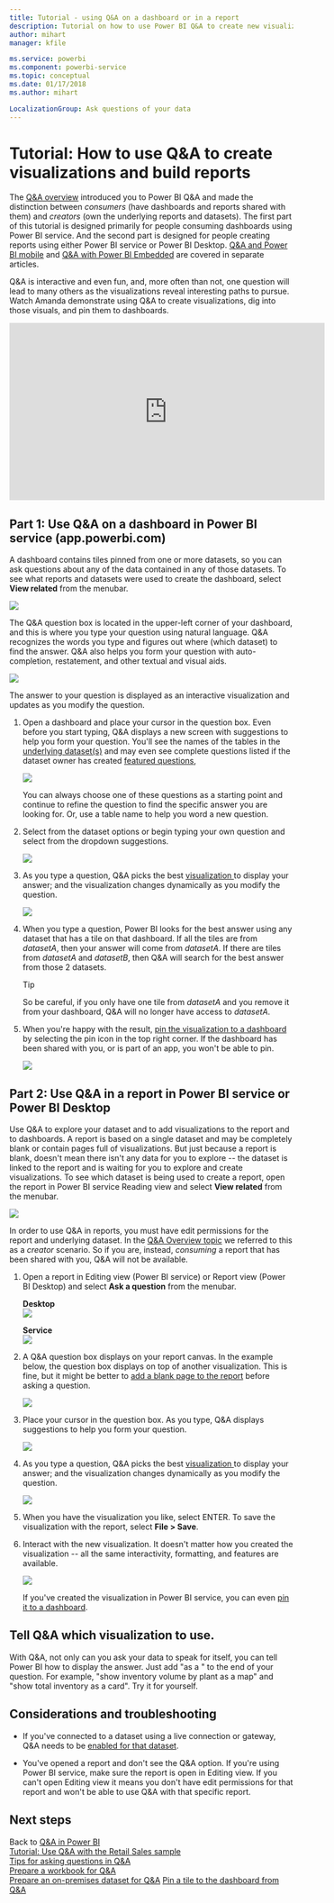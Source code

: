 ```yaml
---
title: Tutorial - using Q&A on a dashboard or in a report
description: Tutorial on how to use Power BI Q&A to create new visualizations on dashboards and in reports.
author: mihart
manager: kfile

ms.service: powerbi
ms.component: powerbi-service
ms.topic: conceptual
ms.date: 01/17/2018
ms.author: mihart

LocalizationGroup: Ask questions of your data
---
```

# Tutorial: How to use Q&A to create visualizations and build reports
The [Q&A overview](power-bi-q-and-a.md) introduced you to Power BI Q&A and made the distinction between *consumers* (have dashboards and reports shared with them) and *creators* (own the underlying reports and datasets). The first part of this tutorial is designed primarily for people consuming dashboards using Power BI service. And the second part is designed for people creating reports using either Power BI service or Power BI Desktop. [Q&A and Power BI mobile](consumer/mobile/mobile-apps-ios-qna.md) and [Q&A with Power BI Embedded](developer/qanda.md) are covered in separate articles.

Q&A is interactive and even fun, and, more often than not, one question will lead to many others as the visualizations reveal interesting paths to pursue. Watch Amanda demonstrate using Q&A to create visualizations, dig into those visuals, and pin them to dashboards.

<iframe width="560" height="315" src="https://www.youtube.com/embed/qMf7OLJfCz8?list=PL1N57mwBHtN0JFoKSR0n-tBkUJHeMP2cP" frameborder="0" allowfullscreen></iframe>

## Part 1: Use Q&A on a dashboard in Power BI service (app.powerbi.com)
A dashboard contains tiles pinned from one or more datasets, so you can ask questions about any of the data contained in any of those datasets. To see what reports and datasets were used to create the dashboard, select **View related** from the menubar.

![](media/power-bi-tutorial-q-and-a/power-bi-view-related.png)

The Q&A question box is located in the upper-left corner of your dashboard, and this is where you type your question using natural language. Q&A recognizes the words you type and figures out where (which dataset) to find the answer. Q&A also helps you form your question with auto-completion, restatement, and other textual and visual aids.

![](media/power-bi-tutorial-q-and-a/powerbi-qna.png)

The answer to your question is displayed as an interactive visualization and updates as you modify the question.

1. Open a dashboard and place your cursor in the question box. Even before you start typing, Q&A displays a new screen with suggestions to help you form your question. You'll see the names of the tables in the [underlying dataset(s)](service-get-data.md) and may even see complete questions listed if the dataset owner has created [featured questions](service-q-and-a-create-featured-questions.md),

   ![](media/power-bi-tutorial-q-and-a/powerbi-qna-cursor.png)

   You can always choose one of these questions as a starting point and continue to refine the question to find the specific answer you are looking for. Or, use a table name to help you word a new question.

2. Select from the dataset options or begin typing your own question and select from the dropdown suggestions.

   ![](media/power-bi-tutorial-q-and-a/powerbi-qna-list.png)

3. As you type a question, Q&A picks the best [visualization ](power-bi-visualization-types-for-reports-and-q-and-a.md)to display your answer; and the visualization changes dynamically as you modify the question.

   ![](media/power-bi-tutorial-q-and-a/powerbi-qna-viz.png)

4. When you type a question, Power BI looks for the best answer using any dataset that has a tile on that dashboard.  If all the tiles are from *datasetA*, then your answer will come from *datasetA*.  If there are tiles from *datasetA* and *datasetB*, then Q&A will search for the best answer from those 2 datasets.

   > [!TIP]
   > So be careful, if you only have one tile from *datasetA* and you remove it from your dashboard, Q&A will no longer have access to *datasetA*.
   >
   >
5. When you're happy with the result, [pin the visualization to a dashboard](service-dashboard-pin-tile-from-q-and-a.md) by selecting the pin icon in the top right corner. If the dashboard has been shared with you, or is part of an app, you won't be able to pin.

   ![](media/power-bi-tutorial-q-and-a/pbi_qna_finish-typing-question.jpg)

##    Part 2: Use Q&A in a report in Power BI service or Power BI Desktop

Use Q&A to explore your dataset and to add visualizations to the report and to dashboards. A report is based on a single dataset and may be completely blank or contain pages full of visualizations. But just because a report is blank, doesn't mean there isn't any data for you to explore -- the dataset is linked to the report and is waiting for you to explore and create visualizations.  To see which dataset is being used to create a report, open the report in Power BI service Reading view and select **View related** from the menubar.

![](media/power-bi-tutorial-q-and-a/power-bi-view-related.png)

In order to use Q&A in reports, you must have edit permissions for the report and underlying dataset. In the [Q&A Overview topic](power-bi-q-and-a.md) we referred to this as a *creator* scenario. So if you are, instead, *consuming* a report that has been shared with you, Q&A will not be available.

1. Open a report in Editing view (Power BI service) or Report view (Power BI Desktop) and select **Ask a question** from the menubar.

    **Desktop**    
    ![](media/power-bi-tutorial-q-and-a/power-bi-desktop-question.png)

    **Service**    
    ![](media/power-bi-tutorial-q-and-a/power-bi-service.png)

2. A Q&A question box displays on your report canvas. In the example below, the question box displays on top of another visualization. This is fine, but it might be better to [add a blank page to the report](power-bi-report-add-page.md) before asking a question.

    ![](media/power-bi-tutorial-q-and-a/power-bi-ask-question.png)

3. Place your cursor in the question box. As you type, Q&A displays suggestions to help you form your question.

   ![](media/power-bi-tutorial-q-and-a/power-bi-q-and-a-suggestions.png)

4. As you type a question, Q&A picks the best [visualization ](power-bi-visualization-types-for-reports-and-q-and-a.md)to display your answer; and the visualization changes dynamically as you modify the question.

   ![](media/power-bi-tutorial-q-and-a/power-bi-q-and-a-visual.png)

5. When you have the visualization you like, select ENTER. To save the visualization with the report, select **File > Save**.

6. Interact with the new visualization. It doesn't matter how you created the visualization -- all the same interactivity, formatting, and features are available.

   ![](media/power-bi-tutorial-q-and-a/power-bi-q-and-a-ellipses.png)

   If you've created the visualization in Power BI service, you can even [pin it to a dashboard](service-dashboard-pin-tile-from-q-and-a.md).

## Tell Q&A which visualization to use.
With Q&A, not only can you ask your data to speak for itself, you can tell Power BI how to display the answer. Just add "as a <visualization type>" to the end of your question.  For example, "show inventory volume by plant as a map" and "show total inventory as a card".  Try it for yourself.

##  Considerations and troubleshooting
- If you've connected to a dataset using a live connection or gateway, Q&A needs to be [enabled for that dataset](service-q-and-a-direct-query.md).

- You've opened a report and don't see the Q&A option. If you're using Power BI service, make sure the report is open in Editing view. If you can't open Editing view it means you don't have edit permissions for that report and won't be able to use Q&A with that specific report.

## Next steps
Back to [Q&A in Power BI](power-bi-q-and-a.md)   
[Tutorial: Use Q&A with the Retail Sales sample](power-bi-visualization-introduction-to-q-and-a.md)   
[Tips for asking questions in Q&A](service-q-and-a-tips.md)   
[Prepare a workbook for Q&A](service-prepare-data-for-q-and-a.md)  
[Prepare an on-premises dataset for Q&A](service-q-and-a-direct-query.md)
[Pin a tile to the dashboard from Q&A](service-dashboard-pin-tile-from-q-and-a.md)
